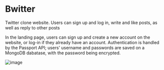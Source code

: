 # Bwitter
Twitter clone website. Users can sign up and log in, write and like posts, as well as reply to other posts


In the landing page, users can sign up and create a new account on the website, or log-in if they already have an account.
Authentication is handled by the Passport API; users' username and passwords are saved on a MongoDB dabatase, with the password being encrypted.

![image](https://user-images.githubusercontent.com/36121052/183520171-f864a790-ca14-42a9-a53d-1eb38c533a21.png)
